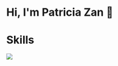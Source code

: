 # Hi, I'm Patricia Zan 👋


<p align="center">
  <h1>Skills</h1>
  <a href="https://skillicons.dev">
    <img src="https://skillicons.dev/icons?i=js,html,css,ts,react,vscode,figma" />
  </a>
</p>








